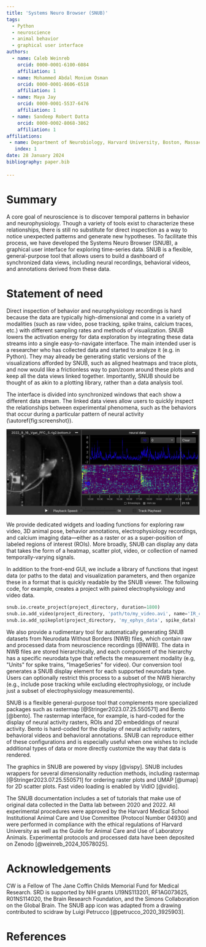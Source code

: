```yaml
---
title: 'Systems Neuro Browser (SNUB)'
tags:
  - Python
  - neuroscience
  - animal behavior
  - graphical user interface
authors:
  - name: Caleb Weinreb
    orcid: 0000-0001-6100-6084
    affiliation: 1
  - name: Mohammed Abdal Monium Osman
    orcid: 0000-0001-8606-6518
    affiliation: 1
  - name: Maya Jay
    orcid: 0000-0001-5537-6476
    affiliation: 1
  - name: Sandeep Robert Datta
    orcid: 0000-0002-8068-3862
    affiliation: 1
affiliations:
 - name: Department of Neurobiology, Harvard University, Boston, Massachusetts, United States of America
   index: 1
date: 28 January 2024
bibliography: paper.bib

---
```



# Summary

A core goal of neuroscience is to discover temporal patterns in behavior and neurophysiology. Though a variety of tools exist to characterize these relationships, there is still no substitute for direct inspection as a way to notice unexpected patterns and generate new hypotheses. To facilitate this process, we have developed the Systems Neuro Browser (SNUB), a graphical user interface for exploring time-series data. SNUB is a flexible, general-purpose tool that allows users to build a dashboard of synchronized data views, including neural recordings, behavioral videos, and annotations derived from these data. 


# Statement of need

Direct inspection of behavior and neurophysiology recordings is hard because the data are typically high-dimensional and come in a variety of modalities (such as raw video, pose tracking, spike trains, calcium traces, etc.) with different sampling rates and methods of visualization. SNUB lowers the activation energy for data exploration by integrating these data streams into a single easy-to-navigate interface. The main intended user is a researcher who has collected data and started to analyze it (e.g. in Python). They may already be generating static versions of the visualizations afforded by SNUB, such as aligned heatmaps and trace plots, and now would like a frictionless way to pan/zoom around these plots and keep all the data views linked together. Importantly, SNUB should be thought of as akin to a plotting library, rather than a data analysis tool. 

The interface is divided into synchronized windows that each show a different data stream. The linked data views allow users to quickly inspect the relationships between experimental phenomena, such as the behaviors that occur during a particular pattern of neural activity (\autoref{fig:screenshot}). 

![Screenshot from SNUB.\label{fig:screenshot}](docs/media/screenshot.png)

We provide dedicated widgets and loading functions for exploring raw video, 3D animal pose, behavior annotations, electrophysiology recordings, and calcium imaging data—either as a raster or as a super-position of labeled regions of interest (ROIs). More broadly, SNUB can display any data that takes the form of a heatmap, scatter plot, video, or collection of named temporally-varying signals. 

In addition to the front-end GUI, we include a library of functions that ingest data (or paths to the data) and visualization parameters, and then organize these in a format that is quickly readable by the SNUB viewer. The following code, for example, creates a project with paired electrophysiology and video data.

```Python
snub.io.create_project(project_directory, duration=1800)
snub.io.add_video(project_directory, 'path/to/my_video.avi', name='IR_camera')
snub.io.add_spikeplot(project_directory, 'my_ephys_data', spike_data)
```

We also provide a rudimentary tool for automatically generating SNUB datasets from Neurodata Without Borders (NWB) files, which contain raw and processed data from neuroscience recordings [@NWB]. The data in NWB files are stored hierarchically, and each component of the hierarchy has a specific neurodata type that reflects the measurement modality (e.g, "Units" for spike trains, "ImageSeries" for video). Our conversion tool generates a SNUB display element for each supported neurodata type. Users can optionally restrict this process to a subset of the NWB hierarchy (e.g., include pose tracking while excluding electrophysiology, or include just a subset of electrophysiology measurements). 

SNUB is a flexible general-purpose tool that complements more specialized packages such as rastermap [@Stringer2023.07.25.550571] and Bento [@bento]. The rastermap interface, for example, is hard-coded for the display of neural activity rasters, ROIs and 2D embeddings of neural activity. Bento is hard-coded for the display of neural activity rasters, behavioral videos and behavioral annotations. SNUB can reproduce either of these configurations and is especially useful when one wishes to include additional types of data or more directly customize the way that data is rendered.

The graphics in SNUB are powered by vispy [@vispy]. SNUB includes wrappers for several dimensionality reduction methods, including rastermap [@Stringer2023.07.25.550571] for ordering raster plots and UMAP [@umap] for 2D scatter plots. Fast video loading is enabled by VidIO [@vidio]. 

The SNUB documentation includes a set of tutorials that make use of original data collected in the Datta lab between 2020 and 2022. All experimental procedures were approved by the Harvard Medical School Institutional Animal Care and Use Committee (Protocol Number 04930) and were performed in compliance with the ethical regulations of Harvard University as well as the Guide for Animal Care and Use of Laboratory Animals. Experimental protocols and processed data have been deposited on Zenodo [@weinreb_2024_10578025]. 

# Acknowledgements

CW is a Fellow of The Jane Coffin Childs Memorial Fund for Medical Research. SRD is supported by NIH grants U19NS113201, RF1AG073625, R01NS114020, the Brain Research Foundation, and the Simons Collaboration on the Global Brain. The SNUB app icon was adapted from a drawing contributed to scidraw by Luigi Petrucco  [@petrucco_2020_3925903].


# References